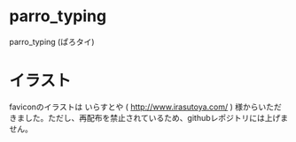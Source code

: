# parro_typing
parro_typing (ぱろタイ)



# イラスト
faviconのイラストは いらすとや ( http://www.irasutoya.com/ ) 様からいただきました。ただし、再配布を禁止されているため、githubレポジトリには上げません。